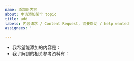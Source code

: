 ```yaml
---
name: 添加新内容
about: 申请添加某个 topic
title: add
labels: 内容请求 / Content Request, 需要帮助 / help wanted
assignees: ''

---
```


<!-- 
首先，十分欢迎你来给 OI WIki 开 issue，在提交之前，请花时间阅读一下这个模板的内容，谢谢合作！
- issue 标题请写清 'add ' + 要添加的内容
- 如果涉及到添加新页面的，建议顺便注明英文名称
-->

- 我希望能添加的内容是：
- 我了解到的相关参考资料有：
